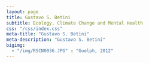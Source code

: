 ```yaml
---
layout: page
title: Gustavo S. Betini
subtitle: Ecology, Climate Change and Mental Health
css: "/css/index.css"
meta-title: "Gustavo S. Betini"
meta-description: "Gustavo S. Betini"
bigimg:
  - "/img/RSCN0036.JPG" : "Guelph, 2012"
---
```

